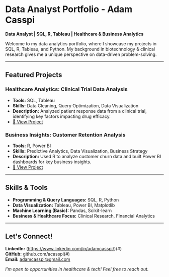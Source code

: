 #  Data Analyst Portfolio - Adam Casspi  

 **Data Analyst | SQL, R, Tableau | Healthcare & Business Analytics**  

Welcome to my data analytics portfolio, where I showcase my projects in SQL, R, Tableau, and Python. My background in biotechnology & clinical research gives me a unique perspective on data-driven problem-solving.  

---

## Featured Projects  

### Healthcare Analytics: Clinical Trial Data Analysis  
- **Tools:** SQL, Tableau  
- **Skills:** Data Cleaning, Query Optimization, Data Visualization  
- **Description:** Analyzed patient response data from a clinical trial, identifying key factors impacting drug efficacy.  
- [🔗 View Project](#)  

###  Business Insights: Customer Retention Analysis  
- **Tools:** R, Power BI  
- **Skills:** Predictive Analytics, Data Visualization, Business Strategy  
- **Description:** Used R to analyze customer churn data and built Power BI dashboards for key business insights.  
- [🔗 View Project](#)  

---

##  Skills & Tools  

- **Programming & Query Languages:** SQL, R, Python  
- **Data Visualization:** Tableau, Power BI, Matplotlib  
- **Machine Learning (Basic):** Pandas, Scikit-learn  
- **Business & Healthcare Focus:** Clinical Research, Financial Analytics  

---

##  Let's Connect!  

**LinkedIn:** (https://www.linkedin.com/in/adamcasspi/)(#)  
**GitHub:** github.com/acasspi(#)  
**Email:** adamcasspi@gmail.com  

*I’m open to opportunities in healthcare & tech! Feel free to reach out.*  


